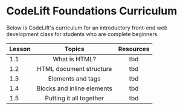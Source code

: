 CodeLift Foundations Curriculum
==========

Below is CodeLift's curriculum for an introductory front-end web development class for students who are complete beginners. 

| Lesson        | Topics          | Resources |
| ------------- |:-------------:| :-----:|
| 1.1 | What is HTML? | tbd |
| 1.2 | HTML document structure | tbd |
| 1.3 | Elements and tags     |   tbd |
| 1.4 | Blocks and inline elements    |    tbd |
| 1.5 | Putting it all together    |    tbd |